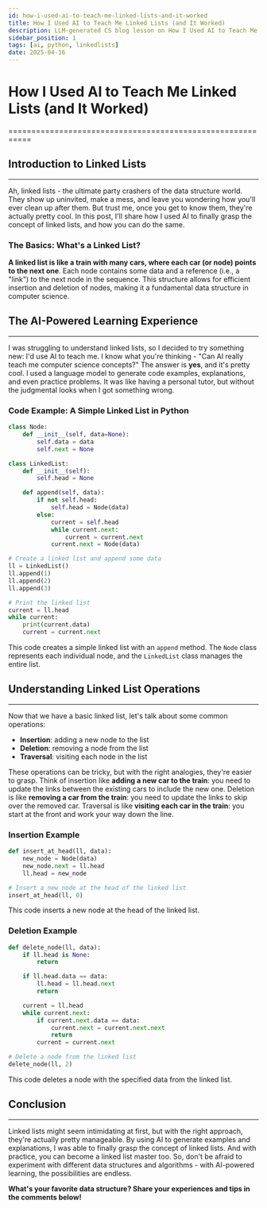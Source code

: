 ```yaml
---
id: how-i-used-ai-to-teach-me-linked-lists-and-it-worked
title: How I Used AI to Teach Me Linked Lists (and It Worked)
description: LLM-generated CS blog lesson on How I Used AI to Teach Me Linked Lists (and It Worked).
sidebar_position: 1
tags: [ai, python, linkedlists]
date: 2025-04-16
---
```


# How I Used AI to Teach Me Linked Lists (and It Worked)
===========================================================

## Introduction to Linked Lists
---------------

 Ah, linked lists - the ultimate party crashers of the data structure world. They show up uninvited, make a mess, and leave you wondering how you'll ever clean up after them. But trust me, once you get to know them, they're actually pretty cool. In this post, I'll share how I used AI to finally grasp the concept of linked lists, and how you can do the same.

### The Basics: What's a Linked List?
**A linked list is like a train with many cars, where each car (or node) points to the next one**. Each node contains some data and a reference (i.e., a "link") to the next node in the sequence. This structure allows for efficient insertion and deletion of nodes, making it a fundamental data structure in computer science.

## The AI-Powered Learning Experience
---------------------------------

I was struggling to understand linked lists, so I decided to try something new: I'd use AI to teach me. I know what you're thinking - "Can AI really teach me computer science concepts?" The answer is **yes**, and it's pretty cool. I used a language model to generate code examples, explanations, and even practice problems. It was like having a personal tutor, but without the judgmental looks when I got something wrong.

### Code Example: A Simple Linked List in Python
```python
class Node:
    def __init__(self, data=None):
        self.data = data
        self.next = None

class LinkedList:
    def __init__(self):
        self.head = None

    def append(self, data):
        if not self.head:
            self.head = Node(data)
        else:
            current = self.head
            while current.next:
                current = current.next
            current.next = Node(data)

# Create a linked list and append some data
ll = LinkedList()
ll.append(1)
ll.append(2)
ll.append(3)

# Print the linked list
current = ll.head
while current:
    print(current.data)
    current = current.next
```
This code creates a simple linked list with an `append` method. The `Node` class represents each individual node, and the `LinkedList` class manages the entire list.

## Understanding Linked List Operations
-------------------------------------

Now that we have a basic linked list, let's talk about some common operations:

*   **Insertion**: adding a new node to the list
*   **Deletion**: removing a node from the list
*   **Traversal**: visiting each node in the list

These operations can be tricky, but with the right analogies, they're easier to grasp. Think of insertion like **adding a new car to the train**: you need to update the links between the existing cars to include the new one. Deletion is like **removing a car from the train**: you need to update the links to skip over the removed car. Traversal is like **visiting each car in the train**: you start at the front and work your way down the line.

### Insertion Example
```python
def insert_at_head(ll, data):
    new_node = Node(data)
    new_node.next = ll.head
    ll.head = new_node

# Insert a new node at the head of the linked list
insert_at_head(ll, 0)
```
This code inserts a new node at the head of the linked list.

### Deletion Example
```python
def delete_node(ll, data):
    if ll.head is None:
        return

    if ll.head.data == data:
        ll.head = ll.head.next
        return

    current = ll.head
    while current.next:
        if current.next.data == data:
            current.next = current.next.next
            return
        current = current.next

# Delete a node from the linked list
delete_node(ll, 2)
```
This code deletes a node with the specified data from the linked list.

## Conclusion
----------

Linked lists might seem intimidating at first, but with the right approach, they're actually pretty manageable. By using AI to generate examples and explanations, I was able to finally grasp the concept of linked lists. And with practice, you can become a linked list master too. So, don't be afraid to experiment with different data structures and algorithms - with AI-powered learning, the possibilities are endless.

**What's your favorite data structure? Share your experiences and tips in the comments below!**
